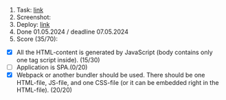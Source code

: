1. Task: [link](https://github.com/rolling-scopes-school/tasks/blob/master/tasks/eCommerce-Application/Sprints)
2. Screenshot:
3. Deploy: [link](https://github.com/)
4. Done 01.05.2024 / deadline 07.05.2024
5. Score (35/70):
  - [x] All the HTML-content is generated by JavaScript (body contains only one tag script inside). (15/30) 
  - [ ] Application is SPA.(0/20)
  - [x] Webpack or another bundler should be used. There should be one HTML-file, JS-file, and one CSS-file (or it can be embedded right in the HTML-file). (20/20)